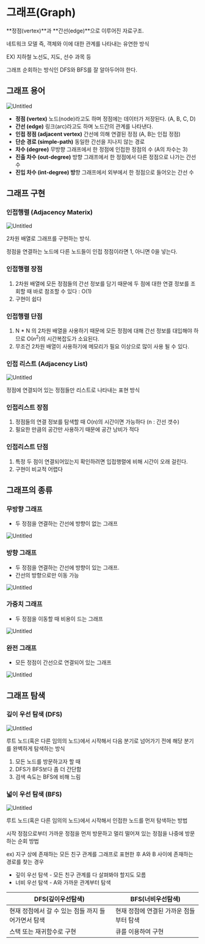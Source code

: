 # 그래프(Graph)

**정점(vertex)**과 **간선(edge)**으로 이루어진 자료구조.

네트워크 모델 즉, 객체와 이에 대한 관계를 나타내는 유연한 방식

EX) 지하철 노선도, 지도, 선수 과목 등

그래프 순회하는 방식인 DFS와 BFS를 잘 알아두어야 한다.

## 그래프 용어

![Untitled](https://s3.us-west-2.amazonaws.com/secure.notion-static.com/537466e4-aef1-4a27-b2b2-e5e447ee6659/Untitled.png?X-Amz-Algorithm=AWS4-HMAC-SHA256&X-Amz-Content-Sha256=UNSIGNED-PAYLOAD&X-Amz-Credential=AKIAT73L2G45EIPT3X45%2F20220801%2Fus-west-2%2Fs3%2Faws4_request&X-Amz-Date=20220801T131447Z&X-Amz-Expires=86400&X-Amz-Signature=41c851f1a370eb8df2750ff28b7a8dc4958063ed61cc71169739115eedead891&X-Amz-SignedHeaders=host&response-content-disposition=filename%20%3D%22Untitled.png%22&x-id=GetObject)

- **정점 (vertex)** 노드(node)라고도 하며 정점에는 데이터가 저장된다. (A, B, C, D)
- **간선 (edge)** 링크(arc)라고도 하며 노드간의 관계를 나타낸다.
- **인접 정점 (adjacent vertex)** 간선에 의해 연결된 정점 (A, B는 인접 정점)
- **단순 경로 (simple-path)** 동일한 간선을 지나지 않는 경로
- **차수 (degree)** 무방향 그래프에서 한 정점에 인접한 정점의 수 (A의 차수는 3)
- **진출 차수 (out-degree)** 방향 그래프에서 한 정점에서 다른 정점으로 나가는 간선 수
- **진입 차수 (int-degree) 방**향 그래프에서 외부에서 한 정점으로 들어오는 간선 수

## 그래프 구현

### 인접행렬 (Adjacency Materix)

![Untitled](https://s3.us-west-2.amazonaws.com/secure.notion-static.com/006f99e9-9d76-426f-ae2d-586738df5fb4/Untitled.png?X-Amz-Algorithm=AWS4-HMAC-SHA256&X-Amz-Content-Sha256=UNSIGNED-PAYLOAD&X-Amz-Credential=AKIAT73L2G45EIPT3X45%2F20220801%2Fus-west-2%2Fs3%2Faws4_request&X-Amz-Date=20220801T131458Z&X-Amz-Expires=86400&X-Amz-Signature=7b08d3865f2caa314c700843ad2908919bf47a2fe6f489d6daa651a1b4606e85&X-Amz-SignedHeaders=host&response-content-disposition=filename%20%3D%22Untitled.png%22&x-id=GetObject)

2차원 배열로 그래프를 구현하는 방식.

정점을 연결하는 노드에 다른 노드들이 인접 정점이라면 1, 아니면 0을 넣는다.

### 인접행렬 장점

1. 2차원 배열에 모든 정점들의 간선 정보를 담기 때문에 두 점에 대한 연결 정보를 조회할 때 바로 참조할 수 있다 : O(1)
2. 구현이 쉽다

### 인접행렬 단점

1. N \* N 의 2차원 배열을 사용하기 때문에 모든 정점에 대해 간선 정보를 대입해야 하므로 O($n^2$)의 시간복잡도가 소요된다.
2. 무조건 2차원 배열이 사용하기에 메모리가 필요 이상으로 많이 사용 될 수 있다.

### 인접 리스트 (Adjacency List)

![Untitled](https://s3.us-west-2.amazonaws.com/secure.notion-static.com/dc678261-4d6c-46f9-9cef-c83df4edf0ff/Untitled.png?X-Amz-Algorithm=AWS4-HMAC-SHA256&X-Amz-Content-Sha256=UNSIGNED-PAYLOAD&X-Amz-Credential=AKIAT73L2G45EIPT3X45%2F20220801%2Fus-west-2%2Fs3%2Faws4_request&X-Amz-Date=20220801T131507Z&X-Amz-Expires=86400&X-Amz-Signature=6182f2bbe4e3e46fe3b4aecfdd05dccf5670006de5c9c5ebe18e060e39a6f9ae&X-Amz-SignedHeaders=host&response-content-disposition=filename%20%3D%22Untitled.png%22&x-id=GetObject)

정점에 연결되어 있는 정점들만 리스트로 나타내는 표현 방식

### 인접리스트 장점

1. 정점들의 연결 정보를 탐색할 때 O(n)의 시간이면 가능하다 (n : 간선 갯수)
2. 필요한 만큼의 공간만 사용하기 때문에 공간 낭비가 적다

### 인접리스트 단점

1. 특정 두 점이 연결되어있는지 확인하려면 입접행렬에 비해 시간이 오래 걸린다.
2. 구현이 비교적 어렵다

## 그래프의 종류

### 무방향 그래프

- 두 정점을 연결하는 간선에 방향이 없는 그래프

![Untitled](https://s3.us-west-2.amazonaws.com/secure.notion-static.com/23a37e54-1aca-4899-b398-7c2df3c1d840/Untitled.png?X-Amz-Algorithm=AWS4-HMAC-SHA256&X-Amz-Content-Sha256=UNSIGNED-PAYLOAD&X-Amz-Credential=AKIAT73L2G45EIPT3X45%2F20220801%2Fus-west-2%2Fs3%2Faws4_request&X-Amz-Date=20220801T131519Z&X-Amz-Expires=86400&X-Amz-Signature=6905f04bed0a4c1adb1bacfe2191f4850b7f65684bfa65d5986ce2de1906c530&X-Amz-SignedHeaders=host&response-content-disposition=filename%20%3D%22Untitled.png%22&x-id=GetObject)

### 방향 그래프

- 두 정점을 연결하는 간선에 방향이 있는 그래프.
- 간선의 방향으로만 이동 가능

![Untitled](https://s3.us-west-2.amazonaws.com/secure.notion-static.com/f0dca2d6-9da5-4968-8ca1-a28b4c50aa84/Untitled.png?X-Amz-Algorithm=AWS4-HMAC-SHA256&X-Amz-Content-Sha256=UNSIGNED-PAYLOAD&X-Amz-Credential=AKIAT73L2G45EIPT3X45%2F20220801%2Fus-west-2%2Fs3%2Faws4_request&X-Amz-Date=20220801T131525Z&X-Amz-Expires=86400&X-Amz-Signature=8cb088cbb92903c03e834ad6c1f8d75ecb3b53c26a9911443935f66885d730a5&X-Amz-SignedHeaders=host&response-content-disposition=filename%20%3D%22Untitled.png%22&x-id=GetObject)

### 가중치 그래프

- 두 정점을 이동할 때 비용이 드는 그래프

![Untitled](https://s3.us-west-2.amazonaws.com/secure.notion-static.com/61e08086-9af6-41ab-b269-0177983a0de3/Untitled.png?X-Amz-Algorithm=AWS4-HMAC-SHA256&X-Amz-Content-Sha256=UNSIGNED-PAYLOAD&X-Amz-Credential=AKIAT73L2G45EIPT3X45%2F20220801%2Fus-west-2%2Fs3%2Faws4_request&X-Amz-Date=20220801T131532Z&X-Amz-Expires=86400&X-Amz-Signature=a64389a62e201dab2456875829a34ffb243fa6dcfa77824f6fcf72aada80ea76&X-Amz-SignedHeaders=host&response-content-disposition=filename%20%3D%22Untitled.png%22&x-id=GetObject)

### 완전 그래프

- 모든 정점이 간선으로 연결되어 있는 그래프

![Untitled](https://s3.us-west-2.amazonaws.com/secure.notion-static.com/d25a91f3-fb74-4d4f-b52c-b55b04df0f46/Untitled.png?X-Amz-Algorithm=AWS4-HMAC-SHA256&X-Amz-Content-Sha256=UNSIGNED-PAYLOAD&X-Amz-Credential=AKIAT73L2G45EIPT3X45%2F20220801%2Fus-west-2%2Fs3%2Faws4_request&X-Amz-Date=20220801T131543Z&X-Amz-Expires=86400&X-Amz-Signature=e713330104c933dd19dd1904e03851063895affb14e9930dff8144f2c43545a5&X-Amz-SignedHeaders=host&response-content-disposition=filename%20%3D%22Untitled.png%22&x-id=GetObject)

## 그래프 탐색

### 깊이 우선 탐색 (DFS)

![Untitled](https://s3.us-west-2.amazonaws.com/secure.notion-static.com/b162e9dc-2b0e-47c8-b603-87acdc94e285/Untitled.png?X-Amz-Algorithm=AWS4-HMAC-SHA256&X-Amz-Content-Sha256=UNSIGNED-PAYLOAD&X-Amz-Credential=AKIAT73L2G45EIPT3X45%2F20220801%2Fus-west-2%2Fs3%2Faws4_request&X-Amz-Date=20220801T131551Z&X-Amz-Expires=86400&X-Amz-Signature=5dd0ae51b508de4a67c194d3518c3d93dd12d757c1093fe22381e7459fb5c83f&X-Amz-SignedHeaders=host&response-content-disposition=filename%20%3D%22Untitled.png%22&x-id=GetObject)

루트 노드(혹은 다른 임의의 노드)에서 시작해서 다음 분기로 넘어가기 전에 해당 분기를 완벽하게 탐색하는 방식

1. 모든 노드를 방문하고자 할 때
2. DFS가 BFS보다 좀 더 간단함
3. 검색 속도는 BFS에 비해 느림

### 넓이 우선 탐색 (BFS)

![Untitled](https://s3.us-west-2.amazonaws.com/secure.notion-static.com/9271208b-bc07-4df2-8703-c87d833c6f6f/Untitled.png?X-Amz-Algorithm=AWS4-HMAC-SHA256&X-Amz-Content-Sha256=UNSIGNED-PAYLOAD&X-Amz-Credential=AKIAT73L2G45EIPT3X45%2F20220801%2Fus-west-2%2Fs3%2Faws4_request&X-Amz-Date=20220801T131558Z&X-Amz-Expires=86400&X-Amz-Signature=c6071f59a762e2edc06bf263539e7bd92509f6be624571756a9b1819005eb184&X-Amz-SignedHeaders=host&response-content-disposition=filename%20%3D%22Untitled.png%22&x-id=GetObject)

루트 노드(혹은 다른 임의의 노드)에서 시작해서 인접한 노드를 먼저 탐색하는 방법

시작 정점으로부터 가까운 정점을 먼저 방문하고 멀리 떨어져 있는 정점을 나중에 방문하는 순회 방법

ex) 지구 상에 존재하는 모든 친구 관계를 그래프로 표현한 후 A와 B 사이에 존재하는 경로를 찾는 경우

- 깊이 우선 탐색 - 모든 친구 관계를 다 살펴봐야 할지도 모름
- 너비 우선 탐색 - A와 가까운 관계부터 탐색

| DFS(깊이우선탐색)                                  | BFS(너비우선탐색)                       |
| -------------------------------------------------- | --------------------------------------- |
| 현재 정점에서 갈 수 있는 점들 까지 들어가면서 탐색 | 현재 정점에 연결된 가까운 점들부터 탐색 |
| 스택 또는 재귀함수로 구현                          | 큐를 이용하여 구현                      |
